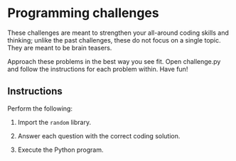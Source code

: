 # Programming challenges

These challenges are meant to strengthen your all-around coding skills and thinking; unlike the past challenges, these do not focus on a single topic. They are meant to be brain teasers.

Approach these problems in the best way you see fit. Open challenge.py and follow the instructions for each problem within. Have fun!

## Instructions

Perform the following:

1. Import the `random` library.

2. Answer each question with the correct coding solution.

3. Execute the Python program.
